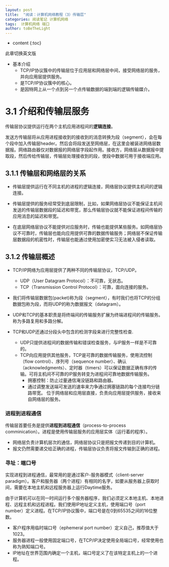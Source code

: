 ```yaml
---
layout: post
title:  "阅读：计算机网络教程（3）传输层"
categories: 阅读笔记 计算机网络
tags:  计算机网络 端口
author: toBeTheLight
---
```


* content
{:toc}

此章切换英文版  

* 基本介绍
    * TCP/IP协议簇中的传输层位于应用层和网络层中间，接受网络层的服务，并向应用层提供服务。
    * 是TCP/IP协议簇中的核心。
    * 是因特网上从一个点到另一个点传输数据的端到端的逻辑传输媒介。




# 3.1 介绍和传输层服务

传输层协议提供运行在两个主机应用进程间的**逻辑连接**。

发送方传输层将从应用进程接收到的接收到的消息转换为段（segment），会在每个段中加入传输层header。然后会将段发送至网络层，在这里会被装进网络层数据报。网络路由器仅对数据报的网络层字段起作用。接收方，网络层从数据报中提取段，然后传给传输层，传输层处理接收到的段，使段中数据可用于接收端应用。

## 3.1.1 传输层和网络层的关系

* 传输层提供运行在不同主机的进程的逻辑连接，网络层协议提供主机间的逻辑连接。

* 传输层提供的服务经常受到底层限制，比如，如果网络层协议不能保证主机间发送的传输层数据段的延迟和带宽，那么传输层协议就不能保证进程间传输的应用消息的延迟和带宽。

* 在底层网络层协议不能提供对应服务时，传输也能提供某些服务。如网络层协议不可靠时，传输层也能向应用提供可靠的数据传输服务；网络层不保证传输层数据段的机密性时，传输层也能通过使用加密使实习无法被入侵者读取。

## 3.1.2 传输层概述

* TCP/IP网络为应用层提供了两种不同的传输层协议，TCP/UDP。

    * UDP（User Datagram Protocol）：不可靠，无状态。
    * TCP（Transmission Control Protocol）：可靠，面向连接的服务。

* 我们将传输层数据包(packet)称为段（segment），有时我们也将TCP的分组数据包称为段，而将UDP的称为数据报文（datagram）。

* UDP和TCP的基本职责是将终端间的传输服务扩展为终端进程间的传输服务。称为多路复用和多路分解。

* TCP和UDP还通过分段头中包含的检测字段来进行完整性检查.
    * UDP只提供进程间的数据传输和错误检查服务，与IP服务一样是不可靠的。
    * TCP向应用提供其他服务，TCP是可靠的数据传输服务，使用流控制（flow control）、序列号（sequence number）、确认（acknowledgments）、定时器（timers）可以保证数据正确有序的传输。可将主机间不可靠的IP服务转变为进程间可靠地数据传输服务。
        * 拥塞控制：防止过量通信淹没链路和路由器。
        * 通过调整发送端可发送的速率来力争通过拥塞链路的每个连接均分链路带宽。
位于网络层和应用层直接，负责向应用层提供服务，接收来自网络层的服务。


### 进程到进程通信

传输层首要任务是提供**进程到进程通信**（process-to-process comminication）。进程是使用传输层服务的应用层实体（运行着的程序）。
* 网络层负责计算机层次的通信，网络层协议只是把报文传递到目的计算机。
* 报文仍然需要递交给正确的进程，传输层协议负责将报文传输到正确的进程。

### 寻址：端口号

实现进程到进程通信，最常用的是通过客户-服务器模式（client-server paradigm）。客户和服务器（两个进程）有相同的名字，如要从服务器上获取时间，需要在本地主机和远程服务器上运行Daytime服务。

由于计算机可以在同一时间运行多个服务器程序，我们必须定义本地主机、本地进程、远程主机和远程进程。我们使用IP地址定义主机，使用端口号（port number）定义进程。在TCP/IP协议簇中，端口号是在0到65535之间的16位整数。
* 客户程序用临时端口号（ephemeral port number）定义自己，推荐值大于1023。
* 服务器进程一般使用固定端口号，在TCP/IP决定使用全局端口号，经常使用也称为熟知端口号。
* IP地址在世界范围内确定一个主机，端口号定义了在该特定主机上的一个进程。